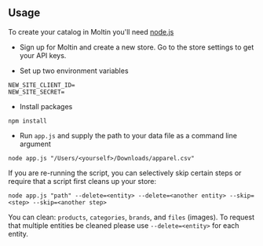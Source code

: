 ## Usage

To create your catalog in Moltin you'll need [node.js](https://nodejs.org/en/)

* Sign up for Moltin and create a new store. Go to the store settings to get your API keys.

* Set up two environment variables

```
NEW_SITE_CLIENT_ID=
NEW_SITE_SECRET=
```

* Install packages

```
npm install
```

* Run `app.js` and supply the path to your data file as a command line argument

```
node app.js "/Users/<yourself>/Downloads/apparel.csv"
```


If you are re-running the script, you can selectively skip certain steps or require that a script first cleans up your store:

```
node app.js "path" --delete=<entity> --delete=<another entity> --skip=<step> --skip=<another step>
```

You can clean: `products`, `categories`, `brands`, and `files` (images). To request that multiple entities be cleaned please use `--delete=<entity>` for each entity.
